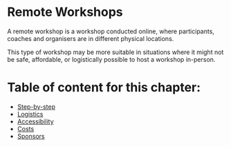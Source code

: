# Remote Workshops

A remote workshop is a workshop conducted online, where participants, coaches and organisers are in different physical locations.

This type of workshop may be more suitable in situations where it might not be safe, affordable, or logistically possible to host a workshop in-person.

# Table of content for this chapter:

- [Step-by-step](./step_by_step.md)
- [Logistics](./logistics/README.md)
- [Accessibility](./accessibility/README.md)
- [Costs](./costs.md)
- [Sponsors](./sponsors.README.md)
